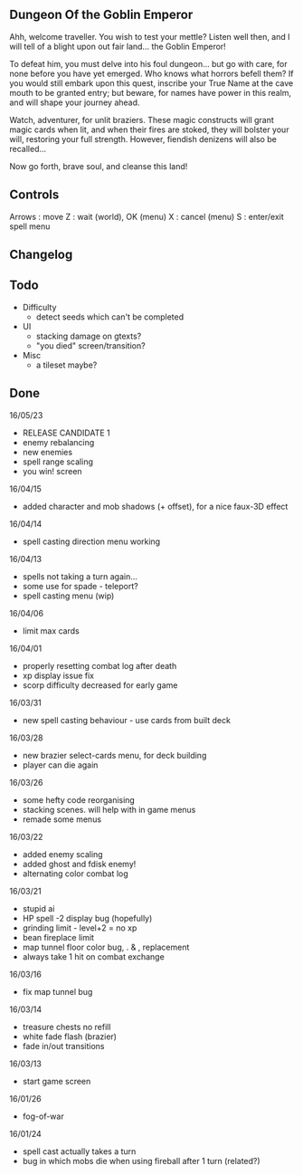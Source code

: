 Dungeon Of the Goblin Emperor
-----------------------------
Ahh, welcome traveller. You wish to test your mettle? Listen well then, and I will tell of a blight upon out fair land... the Goblin Emperor!

To defeat him, you must delve into his foul dungeon... but go with care, for none before you have yet emerged. Who knows what horrors befell them? If you would still embark upon this quest, inscribe your True Name at the cave mouth to be granted entry; but beware, for names have power in this realm, and will shape your journey ahead.

Watch, adventurer, for unlit braziers. These magic constructs will grant magic cards when lit, and when their fires are stoked, they will bolster your will, restoring your full strength. However, fiendish denizens will also be recalled...

Now go forth, brave soul, and cleanse this land!

Controls
--------
Arrows : move
Z : wait (world), OK (menu)
X : cancel (menu)
S : enter/exit spell menu


Changelog
---------

Todo
----
- Difficulty
	- detect seeds which can't be completed
- UI
	- stacking damage on gtexts?
	- "you died" screen/transition?
- Misc
	- a tileset maybe?

Done
----
16/05/23
- RELEASE CANDIDATE 1
- enemy rebalancing
- new enemies
- spell range scaling
- you win! screen

16/04/15
- added character and mob shadows (+ offset), for a nice faux-3D effect

16/04/14
- spell casting direction menu working

16/04/13
- spells not taking a turn again...
- some use for spade - teleport?
- spell casting menu (wip)

16/04/06
- limit max cards

16/04/01
- properly resetting combat log after death
- xp display issue fix
- scorp difficulty decreased for early game

16/03/31
- new spell casting behaviour - use cards from built deck

16/03/28
- new brazier select-cards menu, for deck building
- player can die again

16/03/26
- some hefty code reorganising
- stacking scenes. will help with in game menus
- remade some menus

16/03/22
- added enemy scaling
- added ghost and fdisk enemy!
- alternating color combat log

16/03/21
- stupid ai
- HP spell -2 display bug (hopefully)
- grinding limit - level+2 = no xp
- bean fireplace limit
- map tunnel floor color bug, . & , replacement
- always take 1 hit on combat exchange

16/03/16
- fix map tunnel bug

16/03/14
- treasure chests no refill
- white fade flash (brazier)
- fade in/out transitions

16/03/13
- start game screen

16/01/26
- fog-of-war

16/01/24
- spell cast actually takes a turn
- bug in which mobs die when using fireball after 1 turn (related?)
